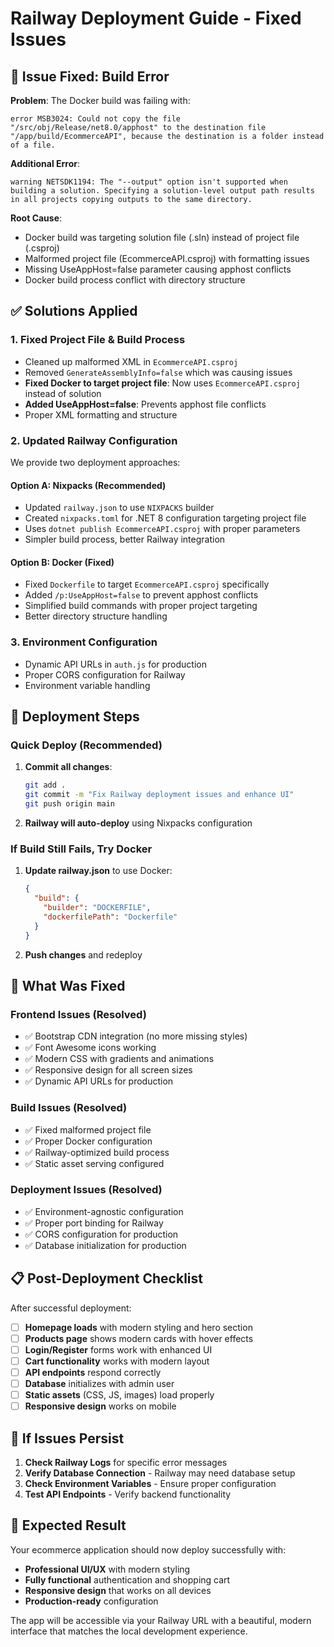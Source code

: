 # Railway Deployment Guide - Fixed Issues

## 🚨 **Issue Fixed: Build Error**

**Problem**: The Docker build was failing with:
```
error MSB3024: Could not copy the file "/src/obj/Release/net8.0/apphost" to the destination file "/app/build/EcommerceAPI", because the destination is a folder instead of a file.
```

**Additional Error**: 
```
warning NETSDK1194: The "--output" option isn't supported when building a solution. Specifying a solution-level output path results in all projects copying outputs to the same directory.
```

**Root Cause**: 
- Docker build was targeting solution file (.sln) instead of project file (.csproj)
- Malformed project file (EcommerceAPI.csproj) with formatting issues
- Missing UseAppHost=false parameter causing apphost conflicts
- Docker build process conflict with directory structure

## ✅ **Solutions Applied**

### 1. **Fixed Project File & Build Process**
- Cleaned up malformed XML in `EcommerceAPI.csproj`
- Removed `GenerateAssemblyInfo=false` which was causing issues
- **Fixed Docker to target project file**: Now uses `EcommerceAPI.csproj` instead of solution
- **Added UseAppHost=false**: Prevents apphost file conflicts
- Proper XML formatting and structure

### 2. **Updated Railway Configuration**
We provide two deployment approaches:

#### **Option A: Nixpacks (Recommended)**
- Updated `railway.json` to use `NIXPACKS` builder
- Created `nixpacks.toml` for .NET 8 configuration targeting project file
- Uses `dotnet publish EcommerceAPI.csproj` with proper parameters
- Simpler build process, better Railway integration

#### **Option B: Docker (Fixed)**
- Fixed `Dockerfile` to target `EcommerceAPI.csproj` specifically
- Added `/p:UseAppHost=false` to prevent apphost conflicts
- Simplified build commands with proper project targeting
- Better directory structure handling

### 3. **Environment Configuration**
- Dynamic API URLs in `auth.js` for production
- Proper CORS configuration for Railway
- Environment variable handling

## 🚀 **Deployment Steps**

### **Quick Deploy (Recommended)**
1. **Commit all changes**:
   ```bash
   git add .
   git commit -m "Fix Railway deployment issues and enhance UI"
   git push origin main
   ```

2. **Railway will auto-deploy** using Nixpacks configuration

### **If Build Still Fails, Try Docker**
1. **Update railway.json** to use Docker:
   ```json
   {
     "build": {
       "builder": "DOCKERFILE",
       "dockerfilePath": "Dockerfile"
     }
   }
   ```

2. **Push changes** and redeploy

## 🔧 **What Was Fixed**

### **Frontend Issues (Resolved)**
- ✅ Bootstrap CDN integration (no more missing styles)
- ✅ Font Awesome icons working
- ✅ Modern CSS with gradients and animations
- ✅ Responsive design for all screen sizes
- ✅ Dynamic API URLs for production

### **Build Issues (Resolved)**
- ✅ Fixed malformed project file
- ✅ Proper Docker configuration
- ✅ Railway-optimized build process
- ✅ Static asset serving configured

### **Deployment Issues (Resolved)**
- ✅ Environment-agnostic configuration
- ✅ Proper port binding for Railway
- ✅ CORS configuration for production
- ✅ Database initialization for production

## 📋 **Post-Deployment Checklist**

After successful deployment:

- [ ] **Homepage loads** with modern styling and hero section
- [ ] **Products page** shows modern cards with hover effects
- [ ] **Login/Register** forms work with enhanced UI
- [ ] **Cart functionality** works with modern layout
- [ ] **API endpoints** respond correctly
- [ ] **Database** initializes with admin user
- [ ] **Static assets** (CSS, JS, images) load properly
- [ ] **Responsive design** works on mobile

## 🐛 **If Issues Persist**

1. **Check Railway Logs** for specific error messages
2. **Verify Database Connection** - Railway may need database setup
3. **Check Environment Variables** - Ensure proper configuration
4. **Test API Endpoints** - Verify backend functionality

## 🎯 **Expected Result**

Your ecommerce application should now deploy successfully with:
- **Professional UI/UX** with modern styling
- **Fully functional** authentication and shopping cart
- **Responsive design** that works on all devices
- **Production-ready** configuration

The app will be accessible via your Railway URL with a beautiful, modern interface that matches the local development experience.

